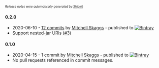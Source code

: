 <sup><sup>*Release notes were automatically generated by [Shipkit](http://shipkit.org/)*</sup></sup>

#### 0.2.0
 - 2020-06-10 - [12 commits](https://github.com/magneticflux-/classpath-resource-extractor/compare/v0.1.0...v0.2.0) by [Mitchell Skaggs](https://github.com/magneticflux-) - published to [![Bintray](https://img.shields.io/badge/Bintray-0.2.0-green.svg)](https://bintray.com/magneticflux/maven/classpath-resource-extractor/0.2.0)
 - Support nested-jar URIs [(#3)](https://github.com/magneticflux-/classpath-resource-extractor/pull/3)

#### 0.1.0
 - 2020-04-15 - 1 commit by [Mitchell Skaggs](https://github.com/magneticflux-) - published to [![Bintray](https://img.shields.io/badge/Bintray-0.1.0-green.svg)](https://bintray.com/magneticflux/maven/classpath-resource-extractor/0.1.0)
 - No pull requests referenced in commit messages.

